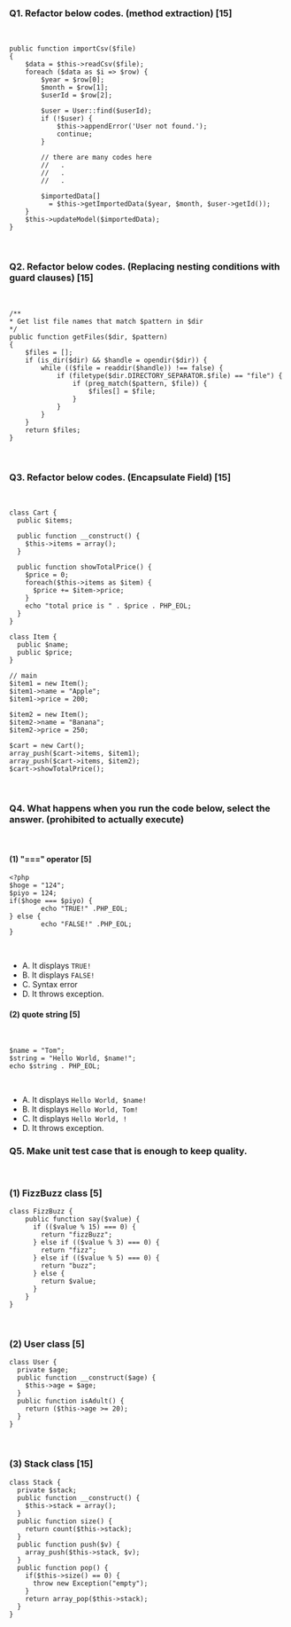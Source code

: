 ### Q1. Refactor below codes. (method extraction) [15]
​
```
public function importCsv($file)
{
    $data = $this->readCsv($file);
    foreach ($data as $i => $row) {
        $year = $row[0];
        $month = $row[1];
        $userId = $row[2];
​
        $user = User::find($userId);
        if (!$user) {
            $this->appendError('User not found.');
            continue;
        }
​
        // there are many codes here
        //   .
        //   .
        //   .
​
        $importedData[] 
          = $this->getImportedData($year, $month, $user->getId());
    }
    $this->updateModel($importedData);
}
```
​
### Q2. Refactor below codes. (Replacing nesting conditions with guard clauses) [15]
​
```
/**
* Get list file names that match $pattern in $dir
*/
public function getFiles($dir, $pattern)
{
    $files = [];
    if (is_dir($dir) && $handle = opendir($dir)) {
        while (($file = readdir($handle)) !== false) {
            if (filetype($dir.DIRECTORY_SEPARATOR.$file) == "file") {
                if (preg_match($pattern, $file)) {
                    $files[] = $file;
                }
            }
        }
    }
    return $files;
}
```
​
### Q3. Refactor below codes. (Encapsulate Field) [15]
​
​
```
class Cart {
  public $items;
​
  public function __construct() {
    $this->items = array();
  }
​
  public function showTotalPrice() {
    $price = 0;
    foreach($this->items as $item) {
      $price += $item->price;
    }
    echo "total price is " . $price . PHP_EOL;
  }
}
​
class Item {
  public $name;
  public $price;
}
​
// main
$item1 = new Item();
$item1->name = "Apple";
$item1->price = 200;
​
$item2 = new Item();
$item2->name = "Banana";
$item2->price = 250;
​
$cart = new Cart();
array_push($cart->items, $item1);
array_push($cart->items, $item2);
$cart->showTotalPrice();
```
​
### Q4. What happens when you run the code below, select the answer. (prohibited to actually execute)
​
​
#### (1) "===" operator [5]
```
<?php
$hoge = "124";
$piyo = 124;
if($hoge === $piyo) {
        echo "TRUE!" .PHP_EOL;
} else {
        echo "FALSE!" .PHP_EOL;
}
```
​
- A. It displays `TRUE!`
- B. It displays `FALSE!`
- C. Syntax error
- D. It throws exception.
​
#### (2) quote string [5]
​
```
$name = "Tom";
$string = "Hello World, $name!";
echo $string . PHP_EOL;
```
​
- A. It displays `Hello World, $name!`
- B. It displays `Hello World, Tom!`
- C. It displays `Hello World, !`
- D. It throws exception.
​
### Q5. Make unit test case that is enough to keep quality.
​
### (1) FizzBuzz class [5]
```
class FizzBuzz {
	public function say($value) {
	  if (($value % 15) === 0) {
	    return "fizzBuzz";
	  } else if (($value % 3) === 0) {
	    return "fizz";
	  } else if (($value % 5) === 0) {
	    return "buzz";
	  } else {
	    return $value;
	  }
	}
}
```
​
### (2) User class [5]
```
class User {
  private $age;
  public function __construct($age) {
    $this->age = $age;
  }
  public function isAdult() {
    return ($this->age >= 20);
  }
}
```
​
### (3) Stack class [15]
```
class Stack {
  private $stack;
  public function __construct() {
    $this->stack = array();
  }
  public function size() {
    return count($this->stack);
  }
  public function push($v) {
    array_push($this->stack, $v);
  }
  public function pop() {
    if($this->size() == 0) {
      throw new Exception("empty");
    }
    return array_pop($this->stack);
  }
}
```
